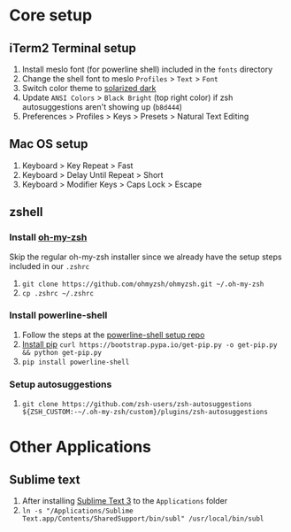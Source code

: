# Core setup
## iTerm2 Terminal setup
1. Install meslo font (for powerline shell) included in the `fonts` directory
1. Change the shell font to meslo `Profiles` > `Text` > `Font`
1. Switch color theme to [solarized dark](https://github.com/altercation/solarized/tree/master/iterm2-colors-solarized)
1. Update `ANSI Colors` > `Black Bright` (top right color) if zsh autosuggestions aren't showing up (`b8d444`)
1. Preferences > Profiles > Keys > Presets > Natural Text Editing

## Mac OS setup
1. Keyboard > Key Repeat > Fast
1. Keyboard > Delay Until Repeat > Short
1. Keyboard > Modifier Keys > Caps Lock > Escape

## zshell
### Install [oh-my-zsh](https://ohmyz.sh/)
Skip the regular oh-my-zsh installer since we already have the setup steps included in our `.zshrc`

1. `git clone https://github.com/ohmyzsh/ohmyzsh.git ~/.oh-my-zsh`
2. `cp .zshrc ~/.zshrc`

### Install powerline-shell
1. Follow the steps at the [powerline-shell setup repo](https://github.com/b-ryan/powerline-shell#setup)
1. [Install pip](https://pip.pypa.io/en/stable/installing/) `curl https://bootstrap.pypa.io/get-pip.py -o get-pip.py && python get-pip.py`
1. `pip install powerline-shell`

### Setup autosuggestions
1.  `git clone https://github.com/zsh-users/zsh-autosuggestions ${ZSH_CUSTOM:-~/.oh-my-zsh/custom}/plugins/zsh-autosuggestions`

# Other Applications
## Sublime text
1. After installing [Sublime Text 3](https://www.sublimetext.com/3) to the `Applications` folder
1. `ln -s "/Applications/Sublime Text.app/Contents/SharedSupport/bin/subl" /usr/local/bin/subl`
